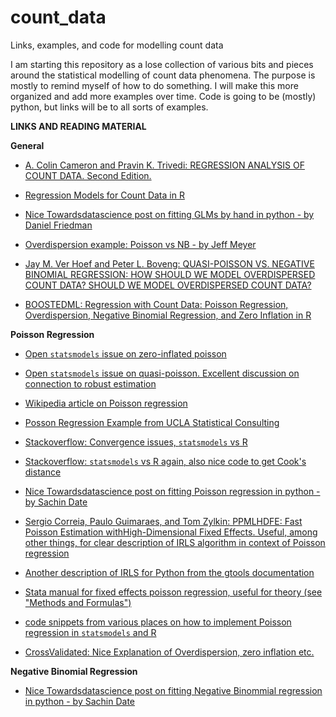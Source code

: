 # count_data
Links, examples, and code for modelling count data

I am starting this repository as a lose collection of various bits and
pieces around the statistical modelling of count data phenomena. The
purpose is mostly to remind myself of how to do something. I will make
this more organized and add more examples over time. Code is going to
be (mostly) python, but links will be to all sorts of examples.

**LINKS AND READING MATERIAL**

**General**

- [A. Colin Cameron and Pravin K. Trivedi: REGRESSION ANALYSIS OF COUNT
DATA. Second Edition.](http://faculty.econ.ucdavis.edu/faculty/cameron/racd2/) 

- [Regression Models for Count Data in R](https://cran.r-project.org/web/packages/pscl/vignettes/countreg.pdf)

- [Nice Towardsdatascience post on fitting GLMs by hand in python - 
by Daniel Friedman](https://towardsdatascience.com/fitting-glms-by-hand-189c02af33a8)

- [Overdispersion example: Poisson vs NB - by Jeff Meyer](https://www.theanalysisfactor.com/overdispersion-in-count-models-fit-the-model-to-the-data-dont-fit-the-data-to-the-model/)

- [Jay M. Ver Hoef and Peter L. Boveng: QUASI-POISSON VS. NEGATIVE BINOMIAL REGRESSION: HOW SHOULD WE MODEL OVERDISPERSED COUNT DATA? SHOULD WE MODEL OVERDISPERSED COUNT DATA?](https://digitalcommons.unl.edu/cgi/viewcontent.cgi?referer=https://en.wikipedia.org/&httpsredir=1&article=1141&context=usdeptcommercepub)

- [BOOSTEDML: Regression with Count Data: Poisson Regression, Overdispersion, Negative Binomial Regression, and Zero Inflation in R](https://boostedml.com/2019/05/regression-with-count-data-poisson-regression-overdispersion-negative-binomial-regression-and-zero-inflation-in-r.html)

**Poisson Regression**

- [Open `statsmodels` issue on zero-inflated poisson](https://github.com/statsmodels/statsmodels/issues/4952)

- [Open `statsmodels` issue on quasi-poisson. Excellent discussion on connection to robust estimation](https://github.com/statsmodels/statsmodels/issues/4942)

- [Wikipedia article on Poisson regression](https://en.wikipedia.org/wiki/Poisson_regression)

- [Posson Regression Example from UCLA Statistical Consulting](https://stats.idre.ucla.edu/r/dae/poisson-regression/)

- [Stackoverflow: Convergence issues, `statsmodels` vs R](https://stackoverflow.com/questions/21785049/statsmodels-poisson-glm-different-than-r)

- [Stackoverflow: `statsmodels` vs R again, also nice code to get Cook's distance](https://stackoverflow.com/questions/47686227/poisson-regression-in-statsmodels-and-r)

- [Nice Towardsdatascience post on fitting Poisson regression in python - 
by Sachin Date](https://towardsdatascience.com/an-illustrated-guide-to-the-poisson-regression-model-50cccba15958)

- [Sergio Correia, Paulo Guimaraes, and Tom Zylkin: PPMLHDFE: Fast Poisson Estimation withHigh-Dimensional Fixed Effects. Useful, among other things, for clear description of IRLS algorithm in context of Poisson regression](https://arxiv.org/pdf/1903.01690v2.pdf)

- [Another description of IRLS for Python from the gtools documentation](https://gtools.readthedocs.io/en/latest/usage/gpoisson/index.html)

- [Stata manual for fixed effects poisson regression, useful for theory (see "Methods and Formulas")](https://www.stata.com/manuals13/xtxtpoisson.pdf)

- [code snippets from various places on how to implement Poisson regression in `statsmodels` and R](https://code-examples.net/en/q/2d7a253)

- [CrossValidated: Nice Explanation of Overdispersion, zero inflation etc.](https://stats.stackexchange.com/questions/132796/overdispersion-in-poisson-glm)

**Negative Binomial Regression**

- [Nice Towardsdatascience post on fitting Negative Binommial regression in python - 
by Sachin Date](https://towardsdatascience.com/negative-binomial-regression-f99031bb25b4)





